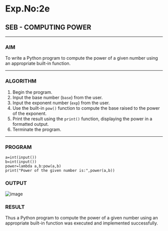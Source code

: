 # Exp.No:2e  
## SEB - COMPUTING POWER

---

### AIM  
To write a Python program to compute the power of a given number using an appropriate built-in function.

---

### ALGORITHM

1. Begin the program.  
2. Input the base number (`base`) from the user.  
3. Input the exponent number (`exp`) from the user.  
4. Use the built-in `pow()` function to compute the base raised to the power of the exponent.  
5. Print the result using the `print()` function, displaying the power in a formatted output.  
6. Terminate the program.

---

### PROGRAM

```
a=int(input())
b=int(input())
power=lambda a,b:pow(a,b)
print("Power of the given number is:",power(a,b))
```
### OUTPUT
![image](https://github.com/user-attachments/assets/960f5522-5de6-4cdb-8ff0-65c4ab2a8708)

### RESULT
Thus a Python program to compute the power of a given number using an appropriate built-in function was executed and implemented successfully.
